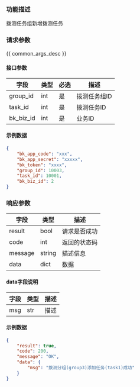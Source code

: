 ### 功能描述

拨测任务组新增拨测任务

### 请求参数

{{ common_args_desc }}

#### 接口参数

| 字段          | 类型  | 必选 | 描述      |
|-------------|-----|----|---------|
| group_id    | int | 是  | 拨测任务组ID |
| task_id     | int | 是  | 拨测任务ID  |
| bk_biz_id   | int | 是  | 业务ID    |

#### 示例数据
```json
{
    "bk_app_code": "xxx",
    "bk_app_secret": "xxxxx",
    "bk_token": "xxxx",
    "group_id": 10003,
    "task_id": 10001,
    "bk_biz_id": 2
}
```

### 响应参数
| 字段    | 类型   | 描述         |
| ------- | ------ | ------------ |
| result  | bool   | 请求是否成功 |
| code    | int    | 返回的状态码 |
| message | string | 描述信息     |
| data    | dict   | 数据         |

####  data字段说明
| 字段         | 类型  | 描述 |
|:-----------|-----|----|
| msg        | str | 描述 |

#### 示例数据
```json
{
    "result": true,
    "code": 200,
    "message": "OK",
    "data": {
        "msg": "拨测分组(group3)添加任务(task1)成功"
    }
}
```
